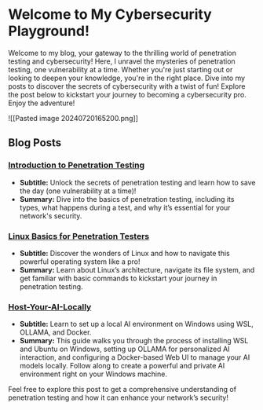 # Welcome to My Cybersecurity Playground!

Welcome to my blog, your gateway to the thrilling world of penetration testing and cybersecurity! Here, I unravel the mysteries of penetration testing, one vulnerability at a time. Whether you're just starting out or looking to deepen your knowledge, you're in the right place. Dive into my posts to discover the secrets of cybersecurity with a twist of fun! Explore the post below to kickstart your journey to becoming a cybersecurity pro. Enjoy the adventure!

![[Pasted image 20240720165200.png]]
## Blog Posts

### [Introduction to Penetration Testing](Introduction-Pentest-B1.md)
- **Subtitle:** Unlock the secrets of penetration testing and learn how to save the day (one vulnerability at a time)!
- **Summary:** Dive into the basics of penetration testing, including its types, what happens during a test, and why it’s essential for your network's security.

### [Linux Basics for Penetration Testers](Linux-Basics-B2.md) 
- **Subtitle:** Discover the wonders of Linux and how to navigate this powerful operating system like a pro! 
 - **Summary:** Learn about Linux’s architecture, navigate its file system, and get familiar with basic commands to kickstart your journey in penetration testing.

### [Host-Your-AI-Locally](Host-Your-AI-Locally.md)
- **Subtitle:** Learn to set up a local AI environment on Windows using WSL, OLLAMA, and Docker.
- **Summary:** This guide walks you through the process of installing WSL and Ubuntu on Windows, setting up OLLAMA for personalized AI interaction, and configuring a Docker-based Web UI to manage your AI models locally. Follow along to create a powerful and private AI environment right on your Windows machine.

Feel free to explore this post to get a comprehensive understanding of penetration testing and how it can enhance your network’s security!
